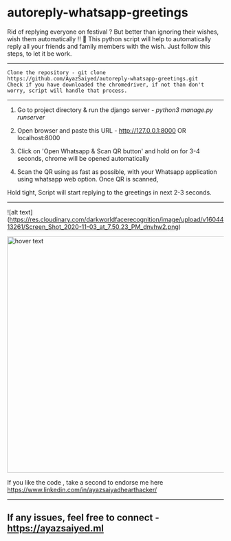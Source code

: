 # autoreply-whatsapp-greetings 


Rid of replying everyone on festival ? But better than ignoring their wishes, wish them automatically !! 💫
This python script will help to automatically reply all your friends and family members with the wish. Just follow this steps, to let it be work.

------------

```
Clone the repository - git clone https://github.com/AyazSaiyed/autoreply-whatsapp-greetings.git
Check if you have downloaded the chromedriver, if not than don't worry, script will handle that process.
```

-----------

1) Go to project directory & run the django server - *python3 manage.py runserver*

2) Open browser and paste this URL - http://127.0.0.1:8000 OR localhost:8000

3) Click on 'Open Whatsapp & Scan QR button' and hold on for 3-4 seconds, chrome will be opened automatically 

4) Scan the QR using as fast as possible, with your Whatsapp application using whatsapp web option.
Once QR is scanned, 

Hold tight, Script will start replying to the greetings in next 2-3 seconds.

------------
![alt text] (https://res.cloudinary.com/darkworldfacerecognition/image/upload/v1604413261/Screen_Shot_2020-11-03_at_7.50.23_PM_dnvhw2.png)


  <img src="https://res.cloudinary.com/darkworldfacerecognition/image/upload/v1604413261/Screen_Shot_2020-11-03_at_7.50.23_PM_dnvhw2.png" width="550" title="hover text">

If you like the code , take a second to endorse me here 
https://www.linkedin.com/in/ayazsaiyadhearthacker/

-------------------------
If any issues, feel free to connect - https://ayazsaiyed.ml
-------------------------
